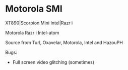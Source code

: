 Motorola SMI
===========================

XT890|Scorpion Mini Intel|Razr i

Motorola Razr i Intel-atom

Source from Turl, Oxavelar, Motorola, Intel and HazouPH

Bugs:
- Full screen video glitching (sometimes)
